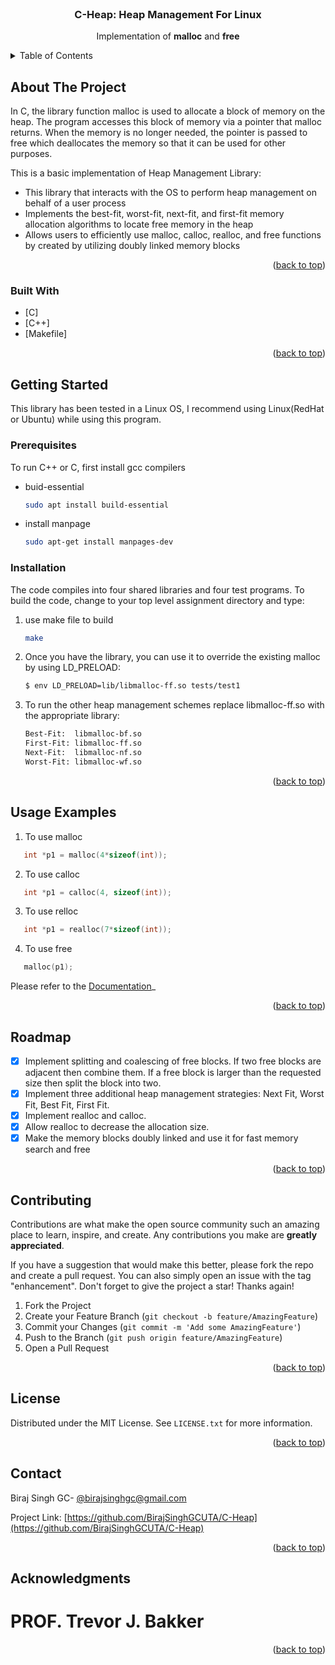 <div id="top"></div>
<!--
*** Thanks for checking out the Best-README-Template. If you have a suggestion
*** that would make this better, please fork the repo and create a pull request
*** or simply open an issue with the tag "enhancement".
*** Don't forget to give the project a star!
*** Thanks again! Now go create something AMAZING! :D
-->



<!-- PROJECT SHIELDS -->
<!--
*** I'm using markdown "reference style" links for readability.
*** Reference links are enclosed in brackets [ ] instead of parentheses ( ).
*** See the bottom of this document for the declaration of the reference variables
*** for contributors-url, forks-url, etc. This is an optional, concise syntax you may use.
*** https://www.markdownguide.org/basic-syntax/#reference-style-links
-->

<!--
[![Contributors][contributors-shield]][contributors-url]
[![Forks][forks-shield]][forks-url]
[![Stargazers][stars-shield]][stars-url]
[![Issues][issues-shield]][issues-url]
[![MIT License][license-shield]][license-url]
[![LinkedIn][linkedin-shield]][linkedin-url]
-->


<!-- PROJECT LOGO -->
<br />
<div align="center">
  <h3 align="center">C-Heap: Heap Management For Linux</h3>

  <p align="center"> Implementation of <b>malloc</b> and <b>free</b> </p>
</div>



<!-- TABLE OF CONTENTS -->
<details>
  <summary>Table of Contents</summary>
  <ol>
    <li>
      <a href="#about-the-project">About The Project</a>
      <ul>
        <li><a href="#built-with">Built With</a></li>
      </ul>
    </li>
    <li>
      <a href="#getting-started">Getting Started</a>
      <ul>
        <li><a href="#prerequisites">Prerequisites</a></li>
        <li><a href="#installation">Installation</a></li>
      </ul>
    </li>
    <li><a href="#usage">Usage</a></li>
    <li><a href="#roadmap">Roadmap</a></li>
    <li><a href="#contributing">Contributing</a></li>
    <li><a href="#license">License</a></li>
    <li><a href="#contact">Contact</a></li>
    <li><a href="#acknowledgments">Acknowledgments</a></li>
  </ol>
</details>



<!-- ABOUT THE PROJECT -->
## About The Project

In C, the library function malloc is used to allocate a block of memory on the heap. The program accesses this block of memory via a pointer that malloc returns. When the memory is no longer needed, the pointer is passed to free which deallocates the memory so that it can be used for other purposes.

This is a basic implementation of Heap Management Library:
* This library that interacts with the OS to perform heap management on behalf of a user process 
* Implements the best-fit, worst-fit, next-fit, and first-fit memory allocation algorithms to locate free memory in the heap
* Allows users to efficiently use malloc, calloc, realloc, and free functions by created by utilizing doubly linked memory blocks

<p align="right">(<a href="#top">back to top</a>)</p>

### Built With

* [C]
* [C++]
* [Makefile]

<p align="right">(<a href="#top">back to top</a>)</p>


<!-- GETTING STARTED -->
## Getting Started

This library has been tested in a Linux OS, I recommend using Linux(RedHat or Ubuntu) while using this program. 

### Prerequisites

To run C++ or C, first install gcc compilers 
* buid-essential
  ```sh
  sudo apt install build-essential
  ```
* install manpage 
  ```sh
  sudo apt-get install manpages-dev
  ```

### Installation

The code compiles into four shared libraries and four test programs.  To build the code, change to your top level assignment directory and type: 

1. use make file to build
   ```sh
   make
   ```
2. Once you have the library, you can use it to override the existing malloc by using LD_PRELOAD: 
   ```sh
   $ env LD_PRELOAD=lib/libmalloc-ff.so tests/test1 
   ```
3. To run the other heap management schemes replace libmalloc-ff.so with the appropriate library: 
   ```sh
   Best-Fit:  libmalloc-bf.so  
   First-Fit: libmalloc-ff.so   
   Next-Fit:  libmalloc-nf.so  
   Worst-Fit: libmalloc-wf.so 
   ```
<p align="right">(<a href="#top">back to top</a>)</p>



<!-- USAGE EXAMPLES -->
## Usage Examples

1. To use malloc
 ```c
    int *p1 = malloc(4*sizeof(int));
   ```
2. To use calloc
 ```c
    int *p1 = calloc(4, sizeof(int));
   ```
3. To use relloc
 ```c
    int *p1 = realloc(7*sizeof(int));
   ```
4. To use free
 ```c
    malloc(p1);
   ```

 
Please refer to the [Documentation](https://example.com)_

<p align="right">(<a href="#top">back to top</a>)</p>



<!-- ROADMAP -->
## Roadmap

- [x] Implement splitting and coalescing of free blocks. If two free blocks are adjacent then combine them. If a free block is larger           than the requested size then split the block into two. 
- [x] Implement three additional heap management strategies: Next Fit, Worst Fit, Best Fit, First Fit. 
- [x] Implement realloc and calloc. 
- [X] Allow realloc to decrease the allocation size.
- [X] Make the memory blocks doubly linked and use it for fast memory search and free

<p align="right">(<a href="#top">back to top</a>)</p>



<!-- CONTRIBUTING -->
## Contributing

Contributions are what make the open source community such an amazing place to learn, inspire, and create. Any contributions you make are **greatly appreciated**.

If you have a suggestion that would make this better, please fork the repo and create a pull request. You can also simply open an issue with the tag "enhancement".
Don't forget to give the project a star! Thanks again!

1. Fork the Project
2. Create your Feature Branch (`git checkout -b feature/AmazingFeature`)
3. Commit your Changes (`git commit -m 'Add some AmazingFeature'`)
4. Push to the Branch (`git push origin feature/AmazingFeature`)
5. Open a Pull Request

<p align="right">(<a href="#top">back to top</a>)</p>



<!-- LICENSE -->
## License

Distributed under the MIT License. See `LICENSE.txt` for more information.

<p align="right">(<a href="#top">back to top</a>)</p>



<!-- CONTACT -->
## Contact

Biraj Singh GC- [@birajsinghgc@gmail.com](birajsinghgc@gmail.com)

Project Link: [https://github.com/BirajSinghGCUTA/C-Heap](https://github.com/BirajSinghGCUTA/C-Heap)

<p align="right">(<a href="#top">back to top</a>)</p>



<!-- ACKNOWLEDGMENTS -->
## Acknowledgments

# PROF. Trevor J. Bakker

<p align="right">(<a href="#top">back to top</a>)</p>



<!-- MARKDOWN LINKS & IMAGES -->
<!-- https://www.markdownguide.org/basic-syntax/#reference-style-links -->
[contributors-shield]: https://img.shields.io/github/contributors/othneildrew/Best-README-Template.svg?style=for-the-badge
[contributors-url]: https://github.com/othneildrew/Best-README-Template/graphs/contributors
[forks-shield]: https://img.shields.io/github/forks/othneildrew/Best-README-Template.svg?style=for-the-badge
[forks-url]: https://github.com/othneildrew/Best-README-Template/network/members
[stars-shield]: https://img.shields.io/github/stars/othneildrew/Best-README-Template.svg?style=for-the-badge
[stars-url]: https://github.com/othneildrew/Best-README-Template/stargazers
[issues-shield]: https://img.shields.io/github/issues/othneildrew/Best-README-Template.svg?style=for-the-badge
[issues-url]: https://github.com/othneildrew/Best-README-Template/issues
[license-shield]: https://img.shields.io/github/license/othneildrew/Best-README-Template.svg?style=for-the-badge
[license-url]: https://github.com/othneildrew/Best-README-Template/blob/master/LICENSE.txt
[linkedin-shield]: https://img.shields.io/badge/-LinkedIn-black.svg?style=for-the-badge&logo=linkedin&colorB=555
[linkedin-url]: https://linkedin.com/in/othneildrew
[product-screenshot]: images/screenshot.png
